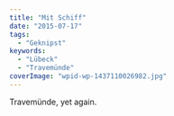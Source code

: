 ```yaml
---
title: "Mit Schiff"
date: "2015-07-17"
tags:
  - "Geknipst"
keywords:
  - "Lübeck"
  - "Travemünde"
coverImage: "wpid-wp-1437110026982.jpg"
---
```


Travemünde, yet again.
